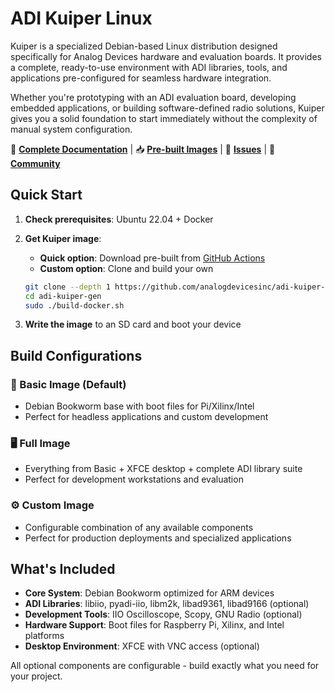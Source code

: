 # ADI Kuiper Linux

Kuiper is a specialized Debian-based Linux distribution designed specifically for Analog Devices hardware and evaluation boards. It provides a complete, ready-to-use environment with ADI libraries, tools, and applications pre-configured for seamless hardware integration.

Whether you're prototyping with an ADI evaluation board, developing embedded applications, or building software-defined radio solutions, Kuiper gives you a solid foundation to start immediately without the complexity of manual system configuration.

📖 **[Complete Documentation](https://analogdevicesinc.github.io/adi-kuiper-gen/)** | 📥 **[Pre-built Images](https://github.com/analogdevicesinc/adi-kuiper-gen/actions/workflows/kuiper2_0-build.yml)** | 🐛 **[Issues](https://github.com/analogdevicesinc/adi-kuiper-gen/issues)** | 💬 **[Community](https://ez.analog.com/linux-software-drivers)**

## Quick Start

1. **Check prerequisites**: Ubuntu 22.04 + Docker
2. **Get Kuiper image**:
   - **Quick option**: Download pre-built from [GitHub Actions](https://github.com/analogdevicesinc/adi-kuiper-gen/actions/workflows/kuiper2_0-build.yml)
   - **Custom option**: Clone and build your own

   ```bash
   git clone --depth 1 https://github.com/analogdevicesinc/adi-kuiper-gen
   cd adi-kuiper-gen
   sudo ./build-docker.sh
   ```

3. **Write the image** to an SD card and boot your device

## Build Configurations

### 🔧 Basic Image (Default)

- Debian Bookworm base with boot files for Pi/Xilinx/Intel
- Perfect for headless applications and custom development

### 🖥️ Full Image

- Everything from Basic + XFCE desktop + complete ADI library suite
- Perfect for development workstations and evaluation

### ⚙️ Custom Image

- Configurable combination of any available components  
- Perfect for production deployments and specialized applications

## What's Included

- **Core System**: Debian Bookworm optimized for ARM devices
- **ADI Libraries**: libiio, pyadi-iio, libm2k, libad9361, libad9166 (optional)
- **Development Tools**: IIO Oscilloscope, Scopy, GNU Radio (optional)
- **Hardware Support**: Boot files for Raspberry Pi, Xilinx, and Intel platforms
- **Desktop Environment**: XFCE with VNC access (optional)

All optional components are configurable - build exactly what you need for your project.
